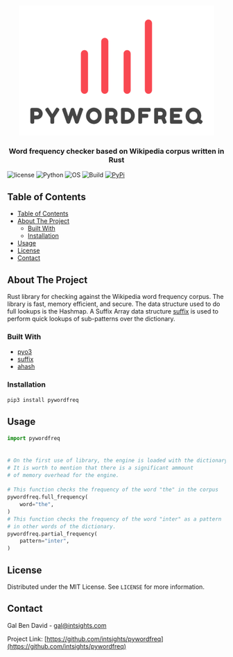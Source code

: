 <p align="center">
    <a href="https://github.com/intsights/pywordfreq">
        <img src="https://raw.githubusercontent.com/intsights/pywordfreq/master/images/logo.png" alt="Logo">
    </a>
    <h3 align="center">
        Word frequency checker based on Wikipedia corpus written in Rust
    </h3>
</p>


![license](https://img.shields.io/badge/MIT-License-blue)
![Python](https://img.shields.io/badge/Python-3.7%20%7C%203.8%20%7C%203.9%20%7C%203.10%20%7C%203.11-blue)
![OS](https://img.shields.io/badge/OS-Mac%20%7C%20Linux%20%7C%20Windows-blue)
![Build](https://github.com/intsights/pywordfreq/workflows/Build/badge.svg)
[![PyPi](https://img.shields.io/pypi/v/pywordfreq.svg)](https://pypi.org/project/pywordfreq/)

## Table of Contents

- [Table of Contents](#table-of-contents)
- [About The Project](#about-the-project)
  - [Built With](#built-with)
  - [Installation](#installation)
- [Usage](#usage)
- [License](#license)
- [Contact](#contact)


## About The Project

Rust library for checking against the Wikipedia word frequency corpus. The library is fast, memory efficient, and secure.
The data structure used to do full lookups is the Hashmap. A Suffix Array data structure [suffix](https://github.com/BurntSushi/suffix) is used to perform quick lookups of sub-patterns over the dictionary.


### Built With

* [pyo3](https://github.com/PyO3/pyo3)
* [suffix](https://github.com/BurntSushi/suffix)
* [ahash](https://github.com/tkaitchuck/ahash)


### Installation

```sh
pip3 install pywordfreq
```


## Usage

```python
import pywordfreq


# On the first use of library, the engine is loaded with the dictionary.
# It is worth to mention that there is a significant ammount
# of memory overhead for the engine.

# This function checks the frequency of the word "the" in the corpus
pywordfreq.full_frequency(
    word="the",
)
# This function checks the frequency of the word "inter" as a pattern
# in other words of the dictionary.
pywordfreq.partial_frequency(
    pattern="inter",
)
```


## License

Distributed under the MIT License. See `LICENSE` for more information.


## Contact

Gal Ben David - gal@intsights.com

Project Link: [https://github.com/intsights/pywordfreq](https://github.com/intsights/pywordfreq)
